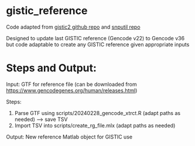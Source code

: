 # gistic_reference

Code adapted from [gistic2 github repo](https://github.com/broadinstitute/gistic2/blob/26c590bd3330aafa27618ef3eb4b8d9b301f06b7/refgenes/Gencode.v22.170324/create_rg_file_170323.m#L4) and [snputil repo](https://github.com/broadinstitute/snputil)

Designed to update last GISTIC reference (Gencode v22) to Gencode v36 but code adaptable to create any GISTIC reference given appropriate inputs

# Steps and Output:
Input: GTF for reference file (can be downloaded from https://www.gencodegenes.org/human/releases.html)

Steps:
1. Parse GTF using scripts/20240228_gencode_xtrct.R (adapt paths as needed) --> save TSV
2. Import TSV into scripts/create_rg_file.mlx (adapt paths as needed)

Output: New reference Matlab object for GISTIC use
